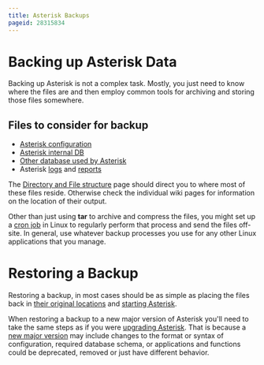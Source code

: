 ```yaml
---
title: Asterisk Backups
pageid: 28315834
---
```


Backing up Asterisk Data
========================

Backing up Asterisk is not a complex task. Mostly, you just need to know where the files are and then employ common tools for archiving and storing those files somewhere.

Files to consider for backup
----------------------------

* [Asterisk configuration](/Fundamentals/Directory-and-File-Structure)
* [Asterisk internal DB](/Fundamentals/Asterisk-Internal-Database)
* [Other database used by Asterisk](/Configuration/Interfaces/Back-end-Database-and-Realtime-Connectivity)
* Asterisk [logs](/Configuration/Core-Configuration/Logging-Configuration) and [reports](/Configuration/Reporting)

The  [Directory and File structure](/Fundamentals/Directory-and-File-Structure) page should direct you to where most of these files reside. Otherwise check the individual wiki pages for information on the location of their output.

Other than just using **tar** to archive and compress the files, you might set up a [cron job](http://en.wikipedia.org/wiki/Cron) in Linux to regularly perform that process and send the files off-site. In general, use whatever backup processes you use for any other Linux applications that you manage.

Restoring a Backup
==================

Restoring a backup, in most cases should be as simple as placing the files back in [their original locations](/Fundamentals/Directory-and-File-Structure) and [starting Asterisk](/Operation/Running-Asterisk).

When restoring a backup to a new major version of Asterisk you'll need to take the same steps as if you were [upgrading Asterisk](/Operation/Maintenance-and-Upgrades/Updating-or-Upgrading-Asterisk). That is because a [new major version](/About-the-Project/Asterisk-Versions) may include changes to the format or syntax of configuration, required database schema, or applications and functions could be deprecated, removed or just have different behavior.
